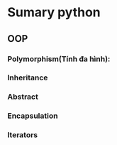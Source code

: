 # Sumary python 

## OOP

### Polymorphism(Tính đa hình):



### Inheritance

### Abstract

### Encapsulation

### Iterators

